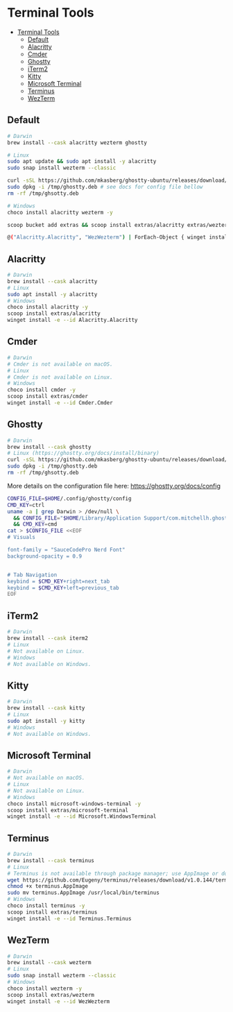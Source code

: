 # Terminal Tools

- [Terminal Tools](#terminal-tools)
  - [Default](#default)
  - [Alacritty](#alacritty)
  - [Cmder](#cmder)
  - [Ghostty](#ghostty)
  - [iTerm2](#iterm2)
  - [Kitty](#kitty)
  - [Microsoft Terminal](#microsoft-terminal)
  - [Terminus](#terminus)
  - [WezTerm](#wezterm)

## Default

```bash
# Darwin
brew install --cask alacritty wezterm ghostty

# Linux
sudo apt update && sudo apt install -y alacritty
sudo snap install wezterm --classic

curl -sSL https://github.com/mkasberg/ghostty-ubuntu/releases/download/1.0.1-0-ppa1/ghostty_1.0.1-0.ppa1_amd64_24.04.deb -o /tmp/ghostty.deb
sudo dpkg -i /tmp/ghostty.deb # see docs for config file bellow
rm -rf /tmp/ghsotty.deb

# Windows
choco install alacritty wezterm -y

scoop bucket add extras && scoop install extras/alacritty extras/wezterm

@("Alacritty.Alacritty", "WezWezterm") | ForEach-Object { winget install -e --id $_ }
```

## Alacritty

```bash
# Darwin
brew install --cask alacritty
# Linux
sudo apt install -y alacritty
# Windows
choco install alacritty -y
scoop install extras/alacritty
winget install -e --id Alacritty.Alacritty
```

## Cmder

```bash
# Darwin
# Cmder is not available on macOS.
# Linux
# Cmder is not available on Linux.
# Windows
choco install cmder -y
scoop install extras/cmder
winget install -e --id Cmder.Cmder
```

## Ghostty

```bash
# Darwin
brew install --cask ghostty
# Linux (https://ghostty.org/docs/install/binary)
curl -sSL https://github.com/mkasberg/ghostty-ubuntu/releases/download/1.0.1-0-ppa1/ghostty_1.0.1-0.ppa1_amd64_24.04.deb -o /tmp/ghostty.deb
sudo dpkg -i /tmp/ghostty.deb
rm -rf /tmp/ghsotty.deb
```

More details on the configuration file here: https://ghostty.org/docs/config

```bash
CONFIG_FILE=$HOME/.config/ghostty/config
CMD_KEY=ctrl
uname -a | grep Darwin > /dev/null \
  && CONFIG_FILE="$HOME/Library/Application Support/com.mitchellh.ghostty/config" \
  && CMD_KEY=cmd
cat > $CONFIG_FILE <<EOF
# Visuals

font-family = "SauceCodePro Nerd Font"
background-opacity = 0.9


# Tab Navigation
keybind = $CMD_KEY+right=next_tab
keybind = $CMD_KEY+left=previous_tab
EOF
```

## iTerm2

```bash
# Darwin
brew install --cask iterm2
# Linux
# Not available on Linux.
# Windows
# Not available on Windows.
```

## Kitty

```bash
# Darwin
brew install --cask kitty
# Linux
sudo apt install -y kitty
# Windows
# Not available on Windows.
```

## Microsoft Terminal

```bash
# Darwin
# Not available on macOS.
# Linux
# Not available on Linux.
# Windows
choco install microsoft-windows-terminal -y
scoop install extras/microsoft-terminal
winget install -e --id Microsoft.WindowsTerminal
```

## Terminus

```bash
# Darwin
brew install --cask terminus
# Linux
# Terminus is not available through package manager; use AppImage or download from the website.
wget https://github.com/Eugeny/terminus/releases/download/v1.0.144/terminus-1.0.144-linux.AppImage -O terminus.AppImage
chmod +x terminus.AppImage
sudo mv terminus.AppImage /usr/local/bin/terminus
# Windows
choco install terminus -y
scoop install extras/terminus
winget install -e --id Terminus.Terminus
```

## WezTerm

```bash
# Darwin
brew install --cask wezterm
# Linux
sudo snap install wezterm --classic
# Windows
choco install wezterm -y
scoop install extras/wezterm
winget install -e --id WezWezterm
```

